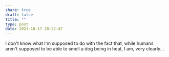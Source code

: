 ```yaml
---
share: true
draft: false
title: ""
type: post
date: 2023-10-17 20:22:47
---
```


I don't know what I'm supposed to do with the fact that, while humans aren't supposed to be able to smell a dog being in heat, I am, very clearly...
